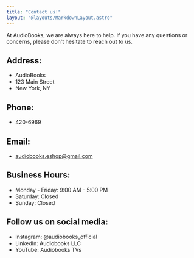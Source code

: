 ```yaml
---
title: "Contact us!"
layout: "@layouts/MarkdownLayout.astro"
---
```


At AudioBooks, we are always here to help. If you have any questions or concerns, please don't hesitate to reach out to us.

## Address:

- AudioBooks
- 123 Main Street
- New York, NY

## Phone:

- 420-6969

## Email:

- audiobooks.eshop@gmail.com

## Business Hours:

- Monday - Friday: 9:00 AM - 5:00 PM
- Saturday: Closed
- Sunday: Closed

## Follow us on social media:

- Instagram: @audiobooks_official
- LinkedIn: Audiobooks LLC
- YouTube: Audiobooks TVs

